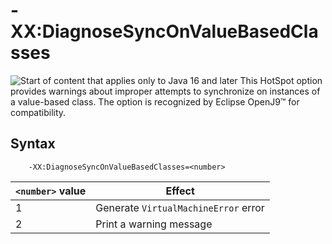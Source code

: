 <!--
* Copyright (c) 2017, 2025 IBM Corp. and others
*
* This program and the accompanying materials are made
* available under the terms of the Eclipse Public License 2.0
* which accompanies this distribution and is available at
* https://www.eclipse.org/legal/epl-2.0/ or the Apache
* License, Version 2.0 which accompanies this distribution and
* is available at https://www.apache.org/licenses/LICENSE-2.0.
*
* This Source Code may also be made available under the
* following Secondary Licenses when the conditions for such
* availability set forth in the Eclipse Public License, v. 2.0
* are satisfied: GNU General Public License, version 2 with
* the GNU Classpath Exception [1] and GNU General Public
* License, version 2 with the OpenJDK Assembly Exception [2].
*
* [1] https://www.gnu.org/software/classpath/license.html
* [2] https://openjdk.org/legal/assembly-exception.html
*
* SPDX-License-Identifier: EPL-2.0 OR Apache-2.0 OR GPL-2.0-only WITH Classpath-exception-2.0 OR GPL-2.0-only WITH OpenJDK-assembly-exception-1.0
-->

# -XX:DiagnoseSyncOnValueBasedClasses

![Start of content that applies only to Java 16 and later](cr/java16plus.png) This HotSpot option provides warnings about improper attempts to synchronize on instances of a value-based class. The option is recognized by Eclipse OpenJ9&trade; for compatibility.


## Syntax

        -XX:DiagnoseSyncOnValueBasedClasses=<number>


| `<number>` value  | Effect                                       |
|-------------------|----------------------------------------------|
| 1                 | Generate `VirtualMachineError` error         |
| 2                 | Print a warning message                      |



<!-- ==== END OF TOPIC ==== xxdiagnosesynconvaluebasedclasses.md ==== -->
